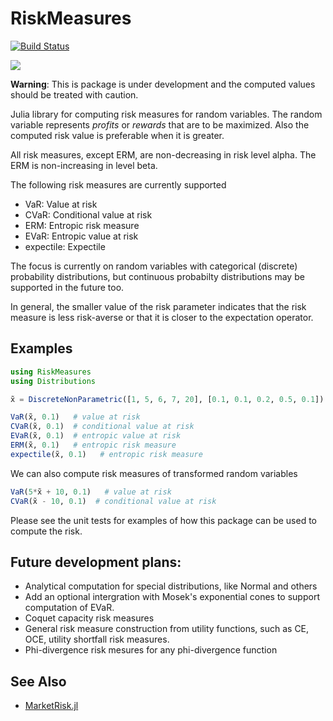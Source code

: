 RiskMeasures
============

[![Build Status](https://github.com/RiskAverseRL/RiskMeasures/workflows/CI/badge.svg)](https://github.com/RiskAverseRL/RiskMeasures/actions)

[![](https://img.shields.io/badge/docs-latest-blue.svg)](https://riskaverserl.github.io/RiskMeasures.jl/dev/)


**Warning**: This is package is under development and the computed values should be treated with caution. 

Julia library for computing risk measures for random variables. The random variable represents *profits* or *rewards* that are to be maximized. Also the computed risk value is preferable when it is greater.

All risk measures, except ERM, are non-decreasing in risk level alpha. The ERM is non-increasing in level beta.

The following risk measures are currently supported

- VaR: Value at risk
- CVaR: Conditional value at risk
- ERM: Entropic risk measure
- EVaR: Entropic value at risk
- expectile: Expectile

The focus is currently on random variables with categorical (discrete) probability distributions, but continuous probabilty distributions may be supported in the future too. 

In general, the smaller value of the risk parameter indicates that the risk measure is less risk-averse or that it is closer to the expectation operator. 


## Examples

```Julia
using RiskMeasures
using Distributions

x̃ = DiscreteNonParametric([1, 5, 6, 7, 20], [0.1, 0.1, 0.2, 0.5, 0.1])

VaR(x̃, 0.1)   # value at risk
CVaR(x̃, 0.1)  # conditional value at risk
EVaR(x̃, 0.1)  # entropic value at risk
ERM(x̃, 0.1)   # entropic risk measure
expectile(x̃, 0.1)   # entropic risk measure
```

We can also compute risk measures of transformed random variables

```Julia
VaR(5*x̃ + 10, 0.1)   # value at risk
CVaR(x̃ - 10, 0.1)  # conditional value at risk
```

Please see the unit tests for examples of how this package can be used to compute the risk. 

## Future development plans:

- Analytical computation for special distributions, like Normal and others
- Add an optional intergration with Mosek's exponential cones to support computation of EVaR. 
- Coquet capacity risk measures
- General risk measure construction from utility functions, such as CE, OCE, utility shortfall risk measures. 
- Phi-divergence risk mesures for any phi-divergence function

## See Also

- [MarketRisk.jl](https://github.com/mpkuperman/MarketRisk.jl)
